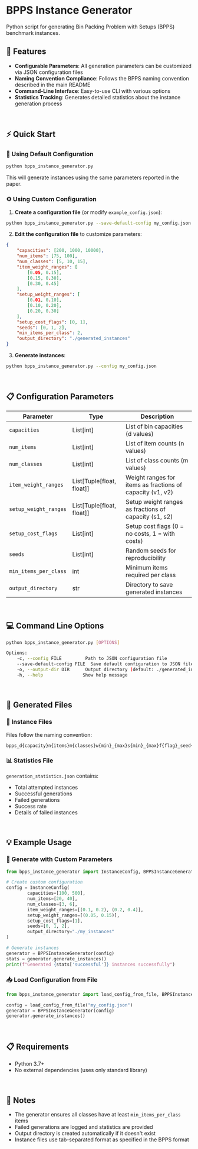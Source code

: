 # BPPS Instance Generator

Python script for generating Bin Packing Problem with Setups (BPPS) benchmark instances.

## 🚀 Features

- **Configurable Parameters**: All generation parameters can be customized via JSON configuration files
- **Naming Convention Compliance**: Follows the BPPS naming convention described in the main README
- **Command-Line Interface**: Easy-to-use CLI with various options
- **Statistics Tracking**: Generates detailed statistics about the instance generation process

<br>

## ⚡ Quick Start

### 🔧 Using Default Configuration

```bash
python bpps_instance_generator.py
```

This will generate instances using the same parameters reported in the paper.

### ⚙️ Using Custom Configuration

1. **Create a configuration file** (or modify `example_config.json`):

```bash
python bpps_instance_generator.py --save-default-config my_config.json
```

2. **Edit the configuration file** to customize parameters:

```json
{
    "capacities": [200, 1000, 10000],
    "num_items": [75, 100],
    "num_classes": [5, 10, 15],
    "item_weight_ranges": [
        [0.05, 0.15],
        [0.15, 0.30],
        [0.30, 0.45]
    ],
    "setup_weight_ranges": [
        [0.01, 0.10],
        [0.10, 0.20],
        [0.20, 0.30]
    ],
    "setup_cost_flags": [0, 1],
    "seeds": [0, 1, 2],
    "min_items_per_class": 2,
    "output_directory": "./generated_instances"
}
```

3. **Generate instances**:

```bash
python bpps_instance_generator.py --config my_config.json
```

<br>

## 📋 Configuration Parameters

| Parameter | Type | Description |
|-----------|------|-------------|
| `capacities` | List[int] | List of bin capacities (d values) |
| `num_items` | List[int] | List of item counts (n values) |
| `num_classes` | List[int] | List of class counts (m values) |
| `item_weight_ranges` | List[Tuple[float, float]] | Weight ranges for items as fractions of capacity (v1, v2) |
| `setup_weight_ranges` | List[Tuple[float, float]] | Setup weight ranges as fractions of capacity (s1, s2) |
| `setup_cost_flags` | List[int] | Setup cost flags (0 = no costs, 1 = with costs) |
| `seeds` | List[int] | Random seeds for reproducibility |
| `min_items_per_class` | int | Minimum items required per class |
| `output_directory` | str | Directory to save generated instances |

<br>

## 💻 Command Line Options

```bash
python bpps_instance_generator.py [OPTIONS]

Options:
    -c, --config FILE         Path to JSON configuration file
    --save-default-config FILE  Save default configuration to JSON file
    -o, --output-dir DIR      Output directory (default: ./generated_instances)
    -h, --help               Show help message
```

<br>

## 📁 Generated Files

### 📄 Instance Files

Files follow the naming convention:
```
bpps_d{capacity}n{items}m{classes}w{min}_{max}s{min}_{max}f{flag}_seed{value}.txt
```

### 📊 Statistics File

`generation_statistics.json` contains:
- Total attempted instances
- Successful generations
- Failed generations
- Success rate
- Details of failed instances

<br>

## 💡 Example Usage

### 🎯 Generate with Custom Parameters

```python
from bpps_instance_generator import InstanceConfig, BPPSInstanceGenerator

# Create custom configuration
config = InstanceConfig(
        capacities=[100, 500],
        num_items=[20, 40],
        num_classes=[3, 6],
        item_weight_ranges=[(0.1, 0.2), (0.2, 0.4)],
        setup_weight_ranges=[(0.05, 0.15)],
        setup_cost_flags=[1],
        seeds=[0, 1, 2],
        output_directory="./my_instances"
)

# Generate instances
generator = BPPSInstanceGenerator(config)
stats = generator.generate_instances()
print(f"Generated {stats['successful']} instances successfully")
```

### 📥 Load Configuration from File

```python
from bpps_instance_generator import load_config_from_file, BPPSInstanceGenerator

config = load_config_from_file("my_config.json")
generator = BPPSInstanceGenerator(config)
generator.generate_instances()
```

<br>

## 📋 Requirements

- Python 3.7+
- No external dependencies (uses only standard library)

<br>

## 📝 Notes

- The generator ensures all classes have at least `min_items_per_class` items
- Failed generations are logged and statistics are provided
- Output directory is created automatically if it doesn't exist
- Instance files use tab-separated format as specified in the BPPS format

